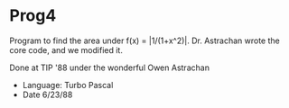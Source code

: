 # Prog4

Program to find the area under f(x) = |1/(1+x^2)|.  Dr. Astrachan wrote the core code, and we modified it.

Done at TIP '88 under the wonderful Owen Astrachan

* Language: Turbo Pascal
* Date 6/23/88